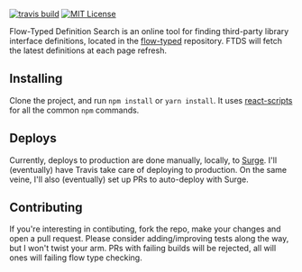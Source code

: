 [![travis build](https://img.shields.io/travis/GAntoine/search-flow-typed.svg?style=flat-square)](https://travis-ci.org/GAntoine/search-flow-typed)
[![MIT License](https://img.shields.io/npm/l/retro-game-names.svg?style=flat-square)](http://opensource.org/licenses/MIT)

Flow-Typed Definition Search is an online tool for finding third-party library
interface definitions, located in the [flow-typed](https://github.com/flowtype/flow-typed)
repository. FTDS will fetch the latest definitions at each page refresh.

## Installing

Clone the project, and run `npm install` or `yarn install`. It uses
[react-scripts](https://github.com/facebookincubator/create-react-app) for
all the common `npm` commands.

## Deploys

Currently, deploys to production are done manually, locally, to [Surge](https://surge.sh/).
I'll (eventually) have Travis take care of deploying to production. On the same
veine, I'll also (eventually) set up PRs to auto-deploy with Surge.

## Contributing

If you're interesting in contibuting, fork the repo, make your changes and open a
pull request. Please consider adding/improving tests along the way, but I won't
twist your arm. PRs with failing builds will be rejected, all will ones will failing
flow type checking.
